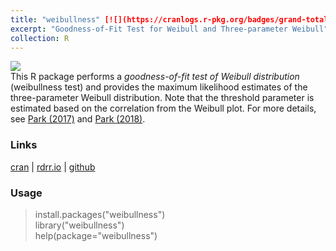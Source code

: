 ```yaml
---
title: "weibullness" [![](https://cranlogs.r-pkg.org/badges/grand-total/weibullness)](https://cran.r-project.org/web/packages/weibullness/)
excerpt: "Goodness-of-Fit Test for Weibull and Three-parameter Weibull"
collection: R
---
```

[![](https://cranlogs.r-pkg.org/badges/grand-total/weibullness)](https://cran.r-project.org/web/packages/weibullness/) <br/>
This R package performs a <i>goodness-of-fit test of Weibull distribution</i>
(weibullness test) and
provides the maximum likelihood estimates of the three-parameter Weibull distribution.
Note that the threshold parameter is estimated based on the correlation from the Weibull plot.
For more details, see 
[Park (2017)](http://journals.sfu.ca/ijietap/index.php/ijie/article/view/2848)
and
[Park (2018)](https://doi.org/10.1155/2018/6056975). 
 
### Links
[cran](https://cran.r-project.org/web/packages/weibullness/) | [rdrr.io](https://rdrr.io/cran/weibullness/) | [github](https://github.com/appliedstat/R/tree/master/weibullness) 

### Usage
> install.packages(\"weibullness\") <br />
> library(\"weibullness\")  <br />
> help(package=\"weibullness\") 
